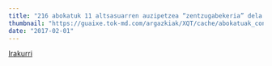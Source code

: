 ```yaml
---
title: "216 abokatuk 11 altsasuarren auzipetzea “zentzugabekeria” dela diote"
thumbnail: "https://guaixe.tok-md.com/argazkiak/XQT/cache/abokatuak_content.png"
date: "2017-02-01"
---
```

[Irakurri](https://guaixe.eus/altsasu/1485954392138-216-abokatuk-11-altsasuarren-auzipetzea-zentzugabekeria-dela-diote)
